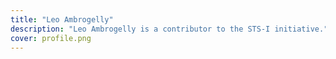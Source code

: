 ```yaml
---
title: "Leo Ambrogelly"
description: "Leo Ambrogelly is a contributor to the STS-I initiative."
cover: profile.png
---
```


